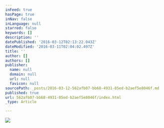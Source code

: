 ```yaml
---
inFeed: true
hasPage: true
inNav: false
inLanguage: null
starred: false
keywords: []
description: ''
datePublished: '2016-03-12T02:13:22.043Z'
dateModified: '2016-03-11T02:04:02.497Z'
title: ''
author: []
authors: []
publisher:
  name: null
  domain: null
  url: null
  favicon: null
sourcePath: _posts/2016-03-12-562afb07-bb68-4931-85ed-b2aef5e8046f.md
published: true
url: 562afb07-bb68-4931-85ed-b2aef5e8046f/index.html
_type: Article

---
```

![](https://the-grid-user-content.s3-us-west-2.amazonaws.com/d2b70399-c4c3-4ccb-86f1-46a892fdcac9.png)